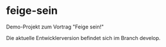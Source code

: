 feige-sein
==========

Demo-Projekt zum Vortrag "Feige sein!"

Die aktuelle Entwicklerversion befindet sich im Branch develop.
